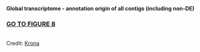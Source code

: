 <h4>Global transcriptome - annotation origin of all contigs (including non-DE)</h4>
<h3><a target="_blank" href="http://htmlpreview.github.io/?https://github.com/gonzalezem/Figure8/blob/master/GlobalTranscriptome.html">GO TO FIGURE 8</a></h3>

<br>Credit: <a href="https://github.com/marbl/Krona/wiki">Krona</a>
